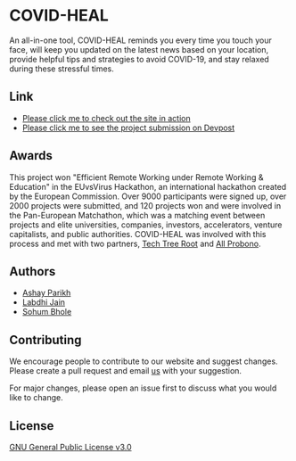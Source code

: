 # COVID-HEAL

An all-in-one tool, COVID-HEAL reminds you every time you touch your face, will keep you updated on the latest news based on your location, provide helpful tips and strategies to avoid COVID-19, and stay relaxed during these stressful times.

## Link

* [Please click me to check out the site in action](https://www.covidheal.org/)
* [Please click me to see the project submission on Devpost](https://devpost.com/software/covid-heal)

## Awards

This project won "Efficient Remote Working under Remote Working & Education" in the EUvsVirus Hackathon, an international hackathon created by the European Commission. Over 9000 participants were signed up, over 2000 projects were submitted, and 120 projects won and were involved in the Pan-European Matchathon, which was a matching event between projects and elite universities, companies, investors, accelerators, venture capitalists, and public authorities. COVID-HEAL was involved with this process and met with two partners, [Tech Tree Root](https://www.techtreeroot.org/) and [All Probono](https://allprobono.com/).

## Authors

* [Ashay Parikh](https://ashayp.com/)
* [Labdhi Jain](https://github.com/nunu2021)
* [Sohum Bhole](https://github.com/sohumbhole)

## Contributing
We encourage people to contribute to our website and suggest changes. Please create a pull request and email [us](mailto:ashayp22@gmail.com) with your suggestion. 

For major changes, please open an issue first to discuss what you would like to change.

## License
[GNU General Public License v3.0](https://github.com/ashayp22/COVID-19-Global-Hackathon-App/blob/master/LICENSE)
